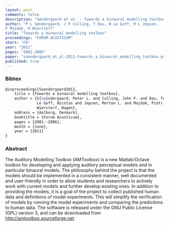 ```yaml
---
layout: post
comments: false
description: "Søndergaard et al. - Towards a binaural modelling toolbox"
author: "P L Søndergaard, J F Culling, T Dau, N Le Goff, M L Jepsen,
P Majdak, H Wierstorf"
title: "Towards a binaural modelling toolbox"
proceedings: "FORUM ACUSTICUM"
short: "FA"
year: "2011"
pages: "2081-2086"
paper: "soendergaard_et_al-2011-towards_a_binaural_modelling_toolbox.pdf"
published: true
---
```


### Bibtex

```latex
@inproceedings{Soendergaard2011,
    title = {Towards a binaural modelling toolbox},
    author = {S{\o}ndergaard, Peter L. and Culling, John F. and Dau, Torsten and
              Le Goff, Nicolas and Jepsen, Morten L. and Majdak, Piotr and
              Wierstorf, Hagen},
    address = {Aalborg, Denmark},
    booktitle = {Forum Acusticum},
    pages = {2081--2086},
    month = {June},
    year = {2011}
}
```

### Abstract

The Auditory Modelling Toolbox (AMToolbox) is a new Matlab/Octave toolbox for
developing and applying auditory perceptual models and in particular binaural
models. The philosophy behind the project is that the models should be
implemented in a consistent manner, well documented and user-friendly in order
to allow students and researchers to actively work with current models and
further develop existing ones. In addition to providing the models, it is a goal
of the project to collect published human data and definitions of model
experiments. This will simplify the verification of models by running the model
experiments and comparing the predictions to human data. The software is
released under the GNU Public License (GPL) version 3, and can be downloaded
from http://amtoolbox.sourceforge.net.
